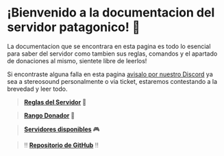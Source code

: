 # ¡Bienvenido a la documentacion del servidor patagonico! 🥤

La documentacion que se encontrara en esta pagina es todo lo esencial para saber del servidor como tambien sus reglas, comandos y el apartado de donaciones al mismo, sientete libre de leerlos!

Si encontraste alguna falla en esta pagina [avisalo por nuestro Discord](https://discord.gg/WPJuTwwCTD) ya sea a stereosound personalmente o via ticket, estaremos contestando a la brevedad y leer todo.

> **[Reglas del Servidor](info/reglas.md) 🧉**

> **[Rango Donador](info/donaciones.md) 🧉**

> **[Servidores disponibles](info/servidores.md) 🎮**

> ‼️ **[Repositorio de GitHub](https://github.com/patagoniawarriors/docs)** ‼️
